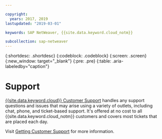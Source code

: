 ```yaml
---

copyright:
  years: 2017, 2019
lastupdated: "2019-03-01"

keywords: SAP NetWeaver, {{site.data.keyword.cloud_notm}}

subcollection: sap-netweaver
---
```


{:shortdesc: .shortdesc}
{:codeblock: .codeblock}
{:screen: .screen}
{:new_window: target="_blank"}
{:pre: .pre}
{:table: .aria-labeledby="caption"}

# Support

[{{site.data.keyword.cloud}} Customer Support](/docs/get-support?topic=get-support-getting-customer-support#getting-customer-support) handles any support questions and issues that may arise using a variety of outlets, including chat, phone, and ticket-based support. It's offered at no cost to all {{site.data.keyword.cloud_notm}} customers and covers most tickets that are placed each day.

Visit [Getting Customer Support](/docs/get-support?topic=get-support-getting-customer-support#getting-customer-support) for more information.
